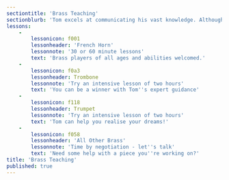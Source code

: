 ```yaml
---
sectiontitle: 'Brass Teaching'
sectionblurb: 'Tom excels at communicating his vast knowledge. Although he specialises in brass instruments....'
lessons:
    -
        lessonicon: f001
        lessonheader: 'French Horn'
        lessonnote: '30 or 60 minute lessons'
        text: 'Brass players of all ages and abilities welcomed.'
    -
        lessonicon: f0a3
        lessonheader: Trombone
        lessonnote: 'Try an intensive lesson of two hours'
        text: 'You can be a winner with Tom''s expert guidance'
    -
        lessonicon: f118
        lessonheader: Trumpet
        lessonnote: 'Try an intensive lesson of two hours'
        text: 'Tom can help you realise your dreams!'
    -
        lessonicon: f058
        lessonheader: 'All Other Brass'
        lessonnote: 'Time by negotiation - let''s talk'
        text: 'Need some help with a piece you''re working on?'
title: 'Brass Teaching'
published: true
---
```


